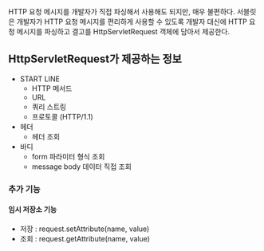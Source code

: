 HTTP 요청 메시지를 개발자가 직접 파싱해서 사용해도 되지만, 매우 불편하다. 
서블릿은 개발자가 HTTP 요청 메시지를 편리하게 사용할 수 있도록 개발자 대신에 HTTP 요청 메시지를 파싱하고 결고를 HttpServletRequest 객체에 담아서 제공한다.

## HttpServletRequest가 제공하는 정보
- START LINE
	- HTTP 메서드
	- URL
	- 쿼리 스트링
	- 프로토콜 (HTTP/1.1)
- 헤더
	- 헤더 조회
- 바디
	- form 파라미터 형식 조회
	- message body 데이터 직접 조회

### 추가 기능
#### 임시 저장소 기능
- 저장 : request.setAttribute(name, value)
- 조회 : request.getAttribute(name, value)